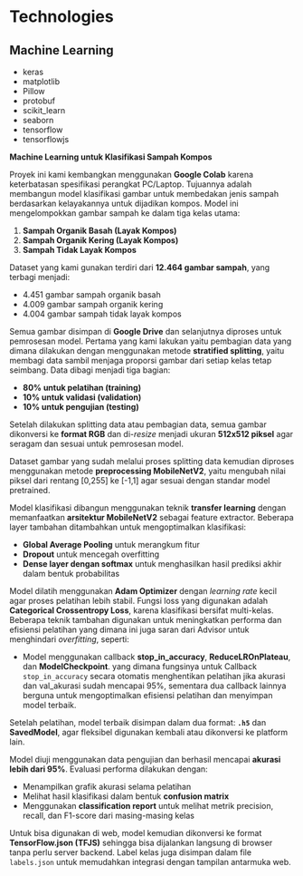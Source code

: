 # Technologies

## Machine Learning

* keras
* matplotlib
* Pillow
* protobuf
* scikit\_learn
* seaborn
* tensorflow
* tensorflowjs

**Machine Learning untuk Klasifikasi Sampah Kompos**

Proyek ini kami kembangkan menggunakan **Google Colab** karena keterbatasan spesifikasi perangkat PC/Laptop. Tujuannya adalah membangun model klasifikasi gambar untuk membedakan jenis sampah berdasarkan kelayakannya untuk dijadikan kompos. Model ini mengelompokkan gambar sampah ke dalam tiga kelas utama:

1. **Sampah Organik Basah (Layak Kompos)**
2. **Sampah Organik Kering (Layak Kompos)**
3. **Sampah Tidak Layak Kompos**

Dataset yang kami gunakan terdiri dari **12.464 gambar sampah**, yang terbagi menjadi:

* 4.451 gambar sampah organik basah
* 4.009 gambar sampah organik kering
* 4.004 gambar sampah tidak layak kompos

Semua gambar disimpan di **Google Drive** dan selanjutnya diproses untuk pemrosesan model. Pertama yang kami lakukan yaitu pembagian data yang dimana dilakukan dengan menggunakan metode **stratified splitting**, yaitu membagi data sambil menjaga proporsi gambar dari setiap kelas tetap seimbang. Data dibagi menjadi tiga bagian:

* **80% untuk pelatihan (training)**
* **10% untuk validasi (validation)**
* **10% untuk pengujian (testing)**

Setelah dilakukan splitting data atau pembagian data, semua gambar dikonversi ke **format RGB** dan di-*resize* menjadi ukuran **512x512 piksel** agar seragam dan sesuai untuk pemrosesan model.

Dataset gambar yang sudah melalui proses splitting data kemudian diproses menggunakan metode **preprocessing MobileNetV2**, yaitu mengubah nilai piksel dari rentang \[0,255] ke \[-1,1] agar sesuai dengan standar model pretrained.

Model klasifikasi dibangun menggunakan teknik **transfer learning** dengan memanfaatkan **arsitektur MobileNetV2** sebagai feature extractor. Beberapa layer tambahan ditambahkan untuk mengoptimalkan klasifikasi:

* **Global Average Pooling** untuk merangkum fitur
* **Dropout** untuk mencegah overfitting
* **Dense layer dengan softmax** untuk menghasilkan hasil prediksi akhir dalam bentuk probabilitas

Model dilatih menggunakan **Adam Optimizer** dengan *learning rate* kecil agar proses pelatihan lebih stabil. Fungsi loss yang digunakan adalah **Categorical Crossentropy Loss**, karena klasifikasi bersifat multi-kelas. Beberapa teknik tambahan digunakan untuk meningkatkan performa dan efisiensi pelatihan yang dimana ini juga saran dari Advisor untuk menghindari *overfitting*, seperti:

* Model menggunakan callback **stop\_in\_accuracy**, **ReduceLROnPlateau**, dan **ModelCheckpoint**. yang dimana fungsinya untuk Callback `stop_in_accuracy` secara otomatis menghentikan pelatihan jika akurasi dan val\_akurasi sudah mencapai 95%, sementara dua callback lainnya berguna untuk mengoptimalkan efisiensi pelatihan dan menyimpan model terbaik.

Setelah pelatihan, model terbaik disimpan dalam dua format: **`.h5`** dan **SavedModel**, agar fleksibel digunakan kembali atau dikonversi ke platform lain.

Model diuji menggunakan data pengujian dan berhasil mencapai **akurasi lebih dari 95%**. Evaluasi performa dilakukan dengan:

* Menampilkan grafik akurasi selama pelatihan
* Melihat hasil klasifikasi dalam bentuk **confusion matrix**
* Menggunakan **classification report** untuk melihat metrik precision, recall, dan F1-score dari masing-masing kelas

Untuk bisa digunakan di web, model kemudian dikonversi ke format **TensorFlow\.json (TFJS)** sehingga bisa dijalankan langsung di browser tanpa perlu server backend. Label kelas juga disimpan dalam file `labels.json` untuk memudahkan integrasi dengan tampilan antarmuka web.




